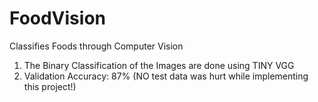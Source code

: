 # FoodVision
Classifies Foods through Computer Vision

1. The Binary Classification of the Images are done using TINY VGG
2. Validation Accuracy: 87% (NO test data was hurt while implementing this project!)

